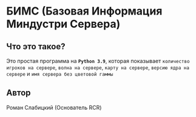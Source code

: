 # БИМС (Базовая Информация Миндустри Сервера)
## Что это такое?
Это простая программа на **`Python 3.9`**, которая показывает `количество игроков на сервере`, `волна на сервере`, `карту на сервере`, `версию ядра на сервере` и `имя сервера без цветовой гаммы`
## Автор
Роман Слабицкий (Основатель RCR)
